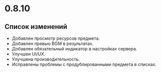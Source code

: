 # 0.8.10

## Список изменений

- Добавлен просмотр ресурсов предмета.
- Добавлен превью BGM в результатах.
- Добавлен обязательный индикатор в настройках сервера.
- Улучшен UI/UX.
- Улучшена производительность.
- Исправлены проблемы с продублированными предмета в списках.
